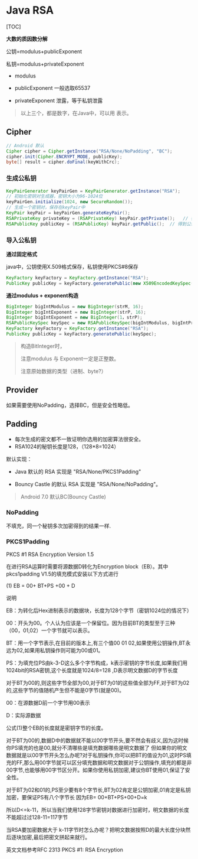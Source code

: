 # Java RSA 

[TOC]

**大数的质因数分解**

公钥=modulus+publicExponent

私钥=modulus+privateExponent

- modulus 
- publicExponent 一般选取65537

- privateExponent 泄露，等于私钥泄露

>  以上三个，都是数字，在Java中，可以用	表示。



## Cipher

```java
// Android 默认
Cipher cipher = Cipher.getInstance("RSA/None/NoPadding", "BC");
cipher.init(Cipher.ENCRYPT_MODE, publicKey);
byte[] result = cipher.doFinal(keyWithCrc);
```

### 生成公私钥

```java
KeyPairGenerator keyPairGen = KeyPairGenerator.getInstance("RSA");
// 初始化密钥对生成器，密钥大小为96-1024位
keyPairGen.initialize(1024, new SecureRandom());
// 生成一个密钥对，保存在keyPair中
KeyPair keyPair = keyPairGen.generateKeyPair();
RSAPrivateKey privateKey = (RSAPrivateKey) keyPair.getPrivate();   // 得到私钥
RSAPublicKey publicKey = (RSAPublicKey) keyPair.getPublic();  // 得到公钥
```

### 导入公私钥

**通过固定格式**

java中，公钥使用X.509格式保存，私钥使用PKCS#8保存

```java
KeyFactory keyFactory = KeyFactory.getInstance("RSA");
PublicKey publicKey = keyFactory.generatePublic(new X509EncodedKeySpec(null));
```

**通过modulus + exponent构造** 

```java
BigInteger bigIntModulus = new BigInteger(strM, 16);
BigInteger bigIntExponent = new BigInteger(strP, 16);
BigInteger bigIntExponent = new BigInteger(1，strP);
RSAPublicKeySpec keySpec = new RSAPublicKeySpec(bigIntModulus, bigIntPrivateExponent);
KeyFactory keyFactory = KeyFactory.getInstance("RSA");
PublicKey publicKey = keyFactory.generatePublic(keySpec);
```

> 构造BitInteger时，
>
> 注意modulus 与 Exponent一定是正整数。
>
> 注意原始数据的类型（进制、byte?）



## Provider

如果需要使用NoPadding，选择BC，但是安全性略低。


## Padding
- 每次生成的密文都不一致证明你选用的加密算法很安全。
- RSA1024的秘钥长度是128，（128*8=1024）

默认实现：

- Java 默认的 RSA 实现是 "RSA/None/PKCS1Padding"

- Bouncy Castle 的默认 RSA 实现是 "RSA/None/NoPadding"。

>  Android 7.0 默认BC(Bouncy Castle) 

### NoPadding

不填充，同一个秘钥多次加密得到的结果一样.

### PKCS1Padding

PKCS #1  RSA Encryption Version 1.5

在进行RSA运算时需要将源数据D转化为Encryption block（EB）。其中pkcs1padding V1.5的填充模式安装以下方式进行

(1) EB = 00+ BT+PS +00 + D

说明

EB：为转化后Hex进制表示的数据块，长度为128个字节（密钥1024位的情况下）

00：开头为00。个人认为应该是一个保留位。因为目前BT的类型至于三种（00，01,02）一个字节就可以表示。

BT：用一个字节表示,在目前的版本上,有三个值00 01 02,如果使用公钥操作,BT永远为02,如果用私钥操作则可能为00或01。

PS：为填充位PS由k-3-D这么多个字节构成，k表示密钥的字节长度,如果我们用1024bit的RSA密钥,这个长度就是1024/8=128 ,D表示明文数据D的字节长度 

对于BT为00的,则这些字节全部为00,对于BT为01的这些值全部为FF,对于BT为02的,这些字节的值随机产生但不能是0字节(就是00)。

00：在源数据D前一个字节用00表示

D：实际源数据

公式(1)整个EB的长度就是密钥字节的长度。

对于BT为00的,数据D中的数据就不能以00字节开头,要不然会有歧义,因为这时候你PS填充的也是00,就分不清哪些是填充数据哪些是明文数据了
但如果你的明文数据就是以00字节开头怎么办呢?对于私钥操作,你可以把BT的值设为01,这时PS填充的FF,那么用00字节就可以区分填充数据和明文数据对于公钥操作,填充的都是非00字节,也能够用00字节区分开。如果你使用私钥加密,建议你BT使用01,保证了安全性。

对于BT为02和01的,PS至少要有8个字节长,BT为02肯定是公钥加密,01肯定是私钥加密，要保证PS有八个字节长
因为EB= 00+BT+PS+00+D=k

所以D<=k-11，所以当我们使用128字节密钥对数据进行加密时，明文数据的长度不能超过过128-11=117字节

当RSA要加密数据大于 k-11字节时怎么办呢？把明文数据按照D的最大长度分块然后逐块加密,最后把密文拼起来就行。

英文文档参考RFC 2313 PKCS #1: RSA Encryption

